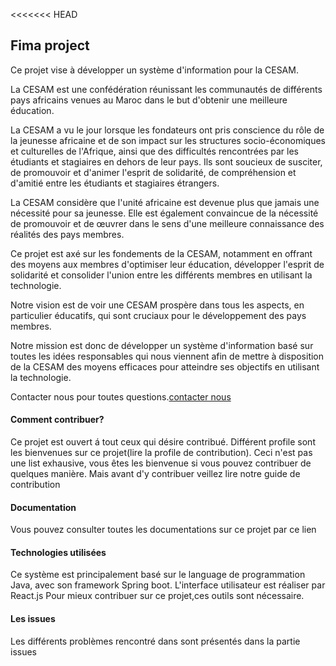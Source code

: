 <<<<<<< HEAD
## Fima project

Ce projet vise à développer un système d'information pour la CESAM.

La CESAM est une confédération réunissant les communautés de différents pays africains venues au Maroc dans le but d'obtenir une meilleure éducation.

La CESAM a vu le jour lorsque les fondateurs ont pris conscience du rôle de la jeunesse africaine et de son impact sur les structures socio-économiques et culturelles de l'Afrique, ainsi que des difficultés rencontrées par les étudiants et stagiaires en dehors de leur pays. Ils sont soucieux de susciter, de promouvoir et d'animer l'esprit de solidarité, de compréhension et d'amitié entre les étudiants et stagiaires étrangers.

La CESAM considère que l'unité africaine est devenue plus que jamais une nécessité pour sa jeunesse. Elle est également convaincue de la nécessité de promouvoir et de œuvrer dans le sens d'une meilleure connaissance des réalités des pays membres.

Ce projet est axé sur les fondements de la CESAM, notamment en offrant des moyens aux membres  d'optimiser leur éducation, développer l'esprit de solidarité et consolider l'union entre les différents membres en utilisant la technologie.

Notre vision est de voir une CESAM prospère dans tous les aspects, en particulier éducatifs, qui sont cruciaux pour le développement des pays membres.

Notre mission est donc de développer un système d'information basé sur toutes les idées responsables qui nous viennent afin de mettre à disposition de la CESAM des moyens efficaces pour atteindre ses objectifs en utilisant la technologie.

Contacter nous pour toutes questions.[contacter nous](mailto:badjodibe@gmail.com)

#### Comment contribuer?

Ce projet est ouvert á tout ceux qui désire contribué. Différent profile sont les bienvenues sur ce projet(lire la profile de contribution). Ceci n'est pas une list exhausive, vous êtes les bienvenue si vous pouvez contribuer de quelques manière. Mais avant d'y contribuer veillez lire notre guide de contribution

#### Documentation

Vous pouvez consulter toutes les documentations sur ce projet par ce lien

#### Technologies utilisées

Ce système est principalement basé sur le language de programmation Java, avec son framework Spring boot. L'interface utilisateur est réaliser par React.js
Pour mieux contribuer sur ce projet,ces outils sont nécessaire.

#### Les issues

Les différents problèmes rencontré dans sont présentés dans la partie issues
